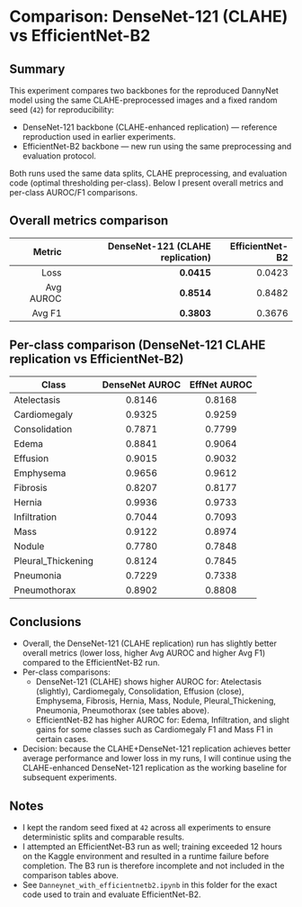 # Comparison: DenseNet-121 (CLAHE) vs EfficientNet-B2

Summary
-------
This experiment compares two backbones for the reproduced DannyNet model using the same CLAHE-preprocessed images and a fixed random seed (`42`) for reproducibility:

- DenseNet-121 backbone (CLAHE-enhanced replication) — reference reproduction used in earlier experiments.
- EfficientNet-B2 backbone — new run using the same preprocessing and evaluation protocol.

Both runs used the same data splits, CLAHE preprocessing, and evaluation code (optimal thresholding per-class). Below I present overall metrics and per-class AUROC/F1 comparisons.

Overall metrics comparison
--------------------------
| Metric | DenseNet-121 (CLAHE replication) | EfficientNet-B2 |
|-------:|---------------------------------:|----------------:|
| Loss   | **0.0415**                       | 0.0423          |
| Avg AUROC | **0.8514**                    | 0.8482          |
| Avg F1 | **0.3803**                       | 0.3676          |


Per-class comparison (DenseNet-121 CLAHE replication vs EfficientNet-B2)
-------------------------------------------------------------------------
| Class                | DenseNet AUROC | EffNet AUROC |
|----------------------|:--------------:|:------------:|
| Atelectasis          | 0.8146         | 0.8168       |
| Cardiomegaly         | 0.9325         | 0.9259       |
| Consolidation        | 0.7871         | 0.7799       |
| Edema                | 0.8841         | 0.9064       |
| Effusion             | 0.9015         | 0.9032       |
| Emphysema            | 0.9656         | 0.9612       |
| Fibrosis             | 0.8207         | 0.8177       |
| Hernia               | 0.9936         | 0.9733       |
| Infiltration         | 0.7044         | 0.7093       |
| Mass                 | 0.9122         | 0.8974       |
| Nodule               | 0.7780         | 0.7848       |
| Pleural_Thickening   | 0.8124         | 0.7845       |
| Pneumonia            | 0.7229         | 0.7338       |
| Pneumothorax         | 0.8902         | 0.8808       |

Conclusions
-----------
- Overall, the DenseNet-121 (CLAHE replication) run has slightly better overall metrics (lower loss, higher Avg AUROC and higher Avg F1) compared to the EfficientNet-B2 run.
- Per-class comparisons:
  - DenseNet-121 (CLAHE) shows higher AUROC for: Atelectasis (slightly), Cardiomegaly, Consolidation, Effusion (close), Emphysema, Fibrosis, Hernia, Mass, Nodule, Pleural_Thickening, Pneumonia, Pneumothorax (see tables above).
  - EfficientNet-B2 has higher AUROC for: Edema, Infiltration, and slight gains for some classes such as Cardiomegaly F1 and Mass F1 in certain cases.
- Decision: because the CLAHE+DenseNet-121 replication achieves better average performance and lower loss in my runs, I will continue using the CLAHE-enhanced DenseNet-121 replication as the working baseline for subsequent experiments.

Notes
-----
- I kept the random seed fixed at `42` across all experiments to ensure deterministic splits and comparable results.
- I attempted an EfficientNet-B3 run as well; training exceeded 12 hours on the Kaggle environment and resulted in a runtime failure before completion. The B3 run is therefore incomplete and not included in the comparison tables above.
- See `Danneynet_with_efficientnetb2.ipynb` in this folder for the exact code used to train and evaluate EfficientNet-B2.
